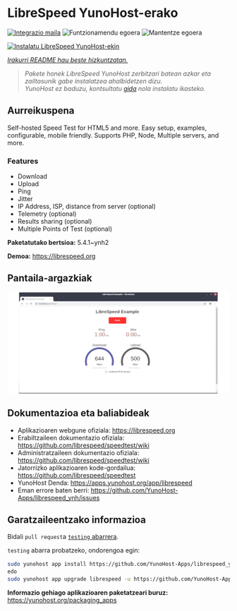 <!--
Ohart ongi: README hau automatikoki sortu da <https://github.com/YunoHost/apps/tree/master/tools/readme_generator>ri esker
EZ editatu eskuz.
-->

# LibreSpeed YunoHost-erako

[![Integrazio maila](https://apps.yunohost.org/badge/integration/librespeed)](https://ci-apps.yunohost.org/ci/apps/librespeed/)
![Funtzionamendu egoera](https://apps.yunohost.org/badge/state/librespeed)
![Mantentze egoera](https://apps.yunohost.org/badge/maintained/librespeed)

[![Instalatu LibreSpeed YunoHost-ekin](https://install-app.yunohost.org/install-with-yunohost.svg)](https://install-app.yunohost.org/?app=librespeed)

*[Irakurri README hau beste hizkuntzatan.](./ALL_README.md)*

> *Pakete honek LibreSpeed YunoHost zerbitzari batean azkar eta zailtasunik gabe instalatzea ahalbidetzen dizu.*  
> *YunoHost ez baduzu, kontsultatu [gida](https://yunohost.org/install) nola instalatu ikasteko.*

## Aurreikuspena

Self-hosted Speed Test for HTML5 and more. Easy setup, examples, configurable, mobile friendly. Supports PHP, Node, Multiple servers, and more.

### Features

- Download
- Upload
- Ping
- Jitter
- IP Address, ISP, distance from server (optional)
- Telemetry (optional)
- Results sharing (optional)
- Multiple Points of Test (optional)


**Paketatutako bertsioa:** 5.4.1~ynh2

**Demoa:** <https://librespeed.org>

## Pantaila-argazkiak

![LibreSpeed(r)en pantaila-argazkia](./doc/screenshots/screenshot.png)

## Dokumentazioa eta baliabideak

- Aplikazioaren webgune ofiziala: <https://librespeed.org>
- Erabiltzaileen dokumentazio ofiziala: <https://github.com/librespeed/speedtest/wiki>
- Administratzaileen dokumentazio ofiziala: <https://github.com/librespeed/speedtest/wiki>
- Jatorrizko aplikazioaren kode-gordailua: <https://github.com/librespeed/speedtest>
- YunoHost Denda: <https://apps.yunohost.org/app/librespeed>
- Eman errore baten berri: <https://github.com/YunoHost-Apps/librespeed_ynh/issues>

## Garatzaileentzako informazioa

Bidali `pull request`a [`testing` abarrera](https://github.com/YunoHost-Apps/librespeed_ynh/tree/testing).

`testing` abarra probatzeko, ondorengoa egin:

```bash
sudo yunohost app install https://github.com/YunoHost-Apps/librespeed_ynh/tree/testing --debug
edo
sudo yunohost app upgrade librespeed -u https://github.com/YunoHost-Apps/librespeed_ynh/tree/testing --debug
```

**Informazio gehiago aplikazioaren paketatzeari buruz:** <https://yunohost.org/packaging_apps>
